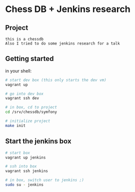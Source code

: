# Chess DB + Jenkins research

## Project
    this is a chessdb
    Also I tried to do some jenkins research for a talk

## Getting started

in your shell:

```bash
# start dev box (this only starts the dev vm)
vagrant up

# go into dev box
vagrant ssh dev

# in box, cd to project
cd /srv/chessdb/symfony

# initialize project
make init
```


## Start the jenkins box
```bash
# start box
vagrant up jenkins

# ssh into box
vagrant ssh jenkins

# in box, switch user to jenkins ;)
sudo su - jenkins
```

